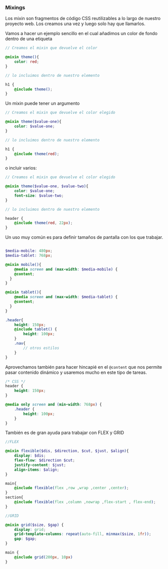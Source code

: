 ### Mixings

Los mixin son fragmentos de código CSS reutilizables a lo largo de nuestro proyecto web. Los creamos una vez y luego solo hay que llamarlos.

Vamos a hacer un ejemplo sencillo en el cual añadimos un color de fondo dentro de una etiqueta

 
```scss
// Creamos el mixin que devuelve el color

@mixin theme(){
	color: red;
}

// lo incluimos dentro de nuestro elemento 

h1 {
	@include theme();
}

```

Un mixin puede tener un argumento

```scss
// Creamos el mixin que devuelve el color elegido

@mixin theme($value-one){
	color: $value-one;
}

// lo incluimos dentro de nuestro elemento

h1 {
	@include theme(red);
}

```
 
o incluir varios: 

 

```scss
// Creamos el mixin que devuelve el color elegido

@mixin theme($value-one, $value-two){
	color: $value-one;
	font-size: $value-two;
}

// lo incluimos dentro de nuestro elemento

header {
	@include theme(red, 22px);
}

```

   

Un uso muy común es para definir tamaños de pantalla con los que trabajar.

 

```scss

$media-mobile: 480px;
$media-tablet: 768px;

@mixin mobile(){
	@media screen and (max-width: $media-mobile) {
    @content;
  }
}

@mixin tablet(){
	@media screen and (max-width: $media-tablet) {
    @content;
  }
}

.header{
	height: 150px;
	@include tablet() {
		height: 100px;
	}
	.nav{
		// otros estilos
	}
}

```

Aprovechamos también para hacer hincapié en el `@content` que nos permite pasar contenido dinámico y usaremos mucho en este tipo de tareas.

```scss
/* CSS */
header {
	height: 150px;
}

@media only screen and (min-width: 768px) {
	.header {
		height: 100px;
	}
}

```

También es de gran ayuda para trabajar con FLEX y GRID

 

```scss
//FLEX

@mixin flexible($dis, $direction, $cut, $just, $align){
    display: $dis;
    flex-flow: $direction $cut;
    justify-content: $just;
    align-items: $align;
}

main{
    @include flexible(flex ,row ,wrap ,center ,center);
}
section{
    @include flexible(flex ,column ,nowrap ,flex-start , flex-end);
}

//GRID

@mixin grid($size, $gap) {
    display: grid;
    grid-template-columns: repeat(auto-fill, minmax($size, 1fr));
    gap: $gap;
}

main {
    @include grid(200px, 10px)
}
```

   
